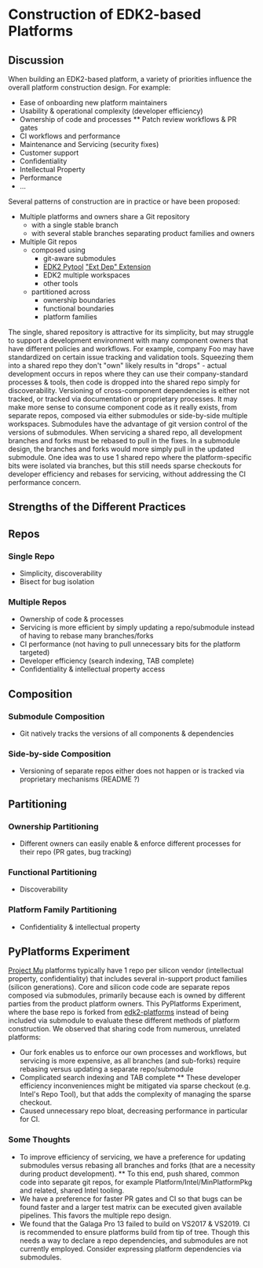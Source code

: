 # Construction of EDK2-based Platforms

## Discussion

When building an EDK2-based platform, a variety of priorities influence the overall platform construction design.  For example:

* Ease of onboarding new platform maintainers
* Usability & operational complexity (developer efficiency)
* Ownership of code and processes
** Patch review workflows & PR gates
* CI workflows and performance
* Maintenance and Servicing (security fixes)
* Customer support
* Confidentiality
* Intellectual Property
* Performance
* ...

Several patterns of construction are in practice or have been proposed:

* Multiple platforms and owners share a Git repository
  * with a single stable branch
  * with several stable branches separating product families and owners
* Multiple Git repos
  * composed using
    * git-aware submodules
    * [EDK2 Pytool](https://github.com/tianocore/edk2-pytool-extensions) ["Ext Dep" Extension](https://github.com/tianocore/edk2-pytool-extensions/blob/master/docs/features/feature_extdep.md)
    * EDK2 multiple workspaces
    * other tools
  * partitioned across
    * ownership boundaries
    * functional boundaries
    * platform families

The single, shared repository is attractive for its simplicity, but may struggle to support a development environment with many component owners that have different policies and workflows. For example, company Foo may have standardized on certain issue tracking and validation tools.  Squeezing them into a shared repo they don't "own" likely results in "drops" - actual development occurs in repos where they can use their company-standard processes & tools, then code is dropped into the shared repo simply for discoverability.  Versioning of cross-component dependencies is either not tracked, or tracked via documentation or proprietary processes.  It may make more sense to consume component code as it really exists, from separate repos, composed via either submodules or side-by-side multiple workspaces.  Submodules have the advantage of git version control of the versions of submodules.  When servicing a shared repo, all development branches and forks must be rebased to pull in the fixes.  In a submodule design, the branches and forks would more simply pull in the updated submodule.  One idea was to use 1 shared repo where the platform-specific bits were isolated via branches, but this still needs sparse checkouts for developer efficiency and rebases for servicing, without addressing the CI performance concern.

## Strengths of the Different Practices

## Repos

### Single Repo

* Simplicity, discoverability
* Bisect for bug isolation

### Multiple Repos

* Ownership of code & processes
* Servicing is more efficient by simply updating a repo/submodule instead of having to rebase many branches/forks
* CI performance (not having to pull unnecessary bits for the platform targeted)
* Developer efficiency (search indexing, TAB complete)
* Confidentiality & intellectual property access

## Composition

### Submodule Composition

* Git natively tracks the versions of all components & dependencies

### Side-by-side Composition

* Versioning of separate repos either does not happen or is tracked via proprietary mechanisms (README ?)

## Partitioning

### Ownership Partitioning

* Different owners can easily enable & enforce different processes for their repo (PR gates, bug tracking)

### Functional Partitioning

* Discoverability

### Platform Family Partitioning

* Confidentiality & intellectual property

## PyPlatforms Experiment

[Project Mu](https://microsoft.github.io/mu/WhatAndWhy/layout/) platforms typically have 1 repo per silicon vendor (intellectual property, confidentiality) that includes several in-support product families (silicon generations).  Core and silicon code code are separate repos composed via submodules, primarily because each is owned by different parties from the product platform owners.
This PyPlatforms Experiment, where the base repo is forked from [edk2-platforms](https://github.com/tianocore/edk2-platforms) instead of being included via submodule to evaluate these different methods of platform construction.
We observed that sharing code from numerous, unrelated platforms:

* Our fork enables us to enforce our own processes and workflows, but servicing is more expensive, as all branches (and sub-forks) require rebasing versus updating a separate repo/submodule
* Complicated search indexing and TAB complete
** These developer efficiency inconveniences might be mitigated via sparse checkout (e.g. Intel's Repo Tool), but that adds the complexity of managing the sparse checkout.
* Caused unnecessary repo bloat, decreasing performance in particular for CI.

### Some Thoughts

* To improve efficiency of servicing, we have a preference for updating submodules versus rebasing all branches and forks (that are a necessity during product development).
** To this end, push shared, common code into separate git repos, for example Platform/Intel/MinPlatformPkg and related, shared Intel tooling.
* We have a preference for faster PR gates and CI so that bugs can be found faster and a larger test matrix can be executed given available pipelines.  This favors the multiple repo design.
* We found that the Galaga Pro 13 failed to build on VS2017 & VS2019.  CI is recommended to ensure platforms build from tip of tree.  Though this needs a way to declare a repo dependencies, and submodules are not currently employed.  Consider expressing platform dependencies via submodules.
